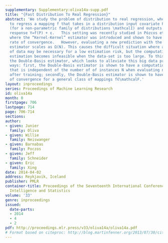 ```yaml
---
supplementary: Supplementary:oliva14a-supp.pdf
title: "{Fast Distribution To Real Regression}"
abstract: 'We study the problem of distribution to real regression, where one aims
  to regress a mapping f that takes in a distribution input covariate P∈\mathcalI
  (for a non-parametric family of distributions \mathcalI) and outputs a real-valued
  response Y=f(P) + ε.   This setting was recently studied in Pózcos et al. (2013),
  where the “Kernel-Kernel” estimator was introduced and shown to have a polynomial
  rate of convergence.   However, evaluating a new prediction with the Kernel-Kernel
  estimator scales as Ω(N). This causes the difficult situation where a large amount
  of data may be necessary for a low estimation risk, but the computation cost of
  estimation becomes infeasible when the data-set is too large. To this end, we propose
  the Double-Basis estimator, which looks to alleviate this big data problem in two
  ways: first, the Double-Basis estimator is shown to have a computation complexity
  that is independent of the number of of instances N when evaluating new predictions
  after training; secondly, the Double-Basis estimator is shown to have a fast rate
  of convergence for a general class of mappings f∈\mathcalF.'
layout: inproceedings
series: Proceedings of Machine Learning Research
id: oliva14a
month: 0
firstpage: 706
lastpage: 714
page: 706-714
sections: 
author:
- given: Junier
  family: Oliva
- given: Willie
  family: Neiswanger
- given: Barnabas
  family: Poczos
- given: Jeff
  family: Schneider
- given: Eric
  family: Xing
date: 2014-04-02
address: Reykjavik, Iceland
publisher: PMLR
container-title: Proceedings of the Seventeenth International Conference on Artificial
  Intelligence and Statistics
volume: '33'
genre: inproceedings
issued:
  date-parts:
  - 2014
  - 4
  - 2
pdf: http://proceedings.mlr.press/v33/oliva14a/oliva14a.pdf
# Format based on citeproc: http://blog.martinfenner.org/2013/07/30/citeproc-yaml-for-bibliographies/
---
```

